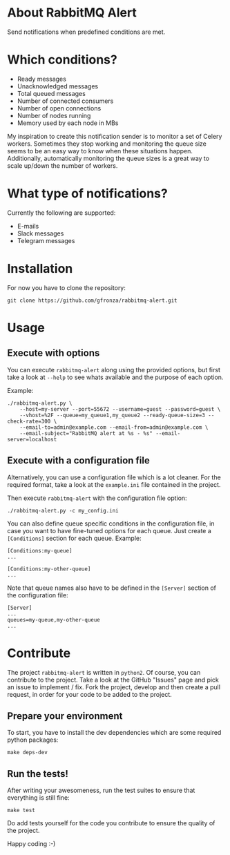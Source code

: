 About RabbitMQ Alert
====================

Send notifications when predefined conditions are met.

Which conditions?
=================

- Ready messages
- Unacknowledged messages
- Total queued messages
- Number of connected consumers
- Number of open connections
- Number of nodes running
- Memory used by each node in MBs

My inspiration to create this notification sender is to monitor a set of Celery workers. Sometimes they stop working and monitoring
the queue size seems to be an easy way to know when these situations happen. Additionally, automatically monitoring the queue sizes
is a great way to scale up/down the number of workers.

What type of notifications?
===========================

Currently the following are supported:

- E-mails
- Slack messages
- Telegram messages

Installation
============

For now you have to clone the repository:

```
git clone https://github.com/gfronza/rabbitmq-alert.git
```

Usage
=====

Execute with options
--------------------

You can execute ```rabbitmq-alert``` along using the provided options, but first take a look at ```--help``` to see whats available
and the purpose of each option.

Example:

```
./rabbitmq-alert.py \
    --host=my-server --port=55672 --username=guest --password=guest \
    --vhost=%2F --queue=my_queue1,my_queue2 --ready-queue-size=3 --check-rate=300 \
    --email-to=admin@example.com --email-from=admin@example.com \
    --email-subject="RabbitMQ alert at %s - %s" --email-server=localhost
```

Execute with a configuration file
---------------------------------

Alternatively, you can use a configuration file which is a lot cleaner. For the required format, take a look
at the ```example.ini``` file contained in the project.

Then execute ```rabbitmq-alert``` with the configuration file option:

```
./rabbitmq-alert.py -c my_config.ini
```

You can also define queue specific conditions in the configuration file, in case you want to have fine-tuned options for each queue.
Just create a ```[Conditions]``` section for each queue. Example:

```
[Conditions:my-queue]
...

[Conditions:my-other-queue]
...
```

Note that queue names also have to be defined in the ```[Server]``` section of the configuration file:

```
[Server]
...
queues=my-queue,my-other-queue
...
```

Contribute
==========

The project ```rabbitmq-alert``` is written in ```python2```.
Of course, you can contribute to the project. Take a look at the GitHub "Issues" page and pick an issue to implement / fix.
Fork the project, develop and then create a pull request, in order for your code to be added to the project.

Prepare your environment
------------------------

To start, you have to install the dev dependencies which are some required python packages:

```
make deps-dev
```

Run the tests!
--------------

After writing your awesomeness, run the test suites to ensure that everything is still fine:

```
make test
```

Do add tests yourself for the code you contribute to ensure the quality of the project.

Happy coding :-)
